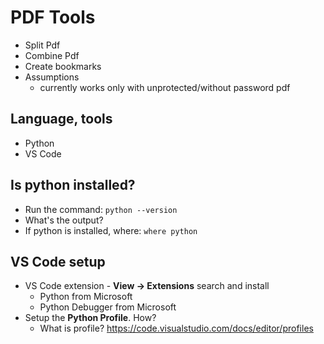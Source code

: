 # PDF Tools

* Split Pdf
* Combine Pdf
* Create bookmarks
* Assumptions
  * currently works only with unprotected/without password pdf

## Language, tools

* Python
* VS Code

## Is python installed?

* Run the command: `python --version`
* What's the output?
* If python is installed, where: `where python`

## VS Code setup

* VS Code extension - **View -> Extensions** search and install
  * Python from Microsoft
  * Python Debugger from Microsoft
* Setup the **Python Profile**. How?
  * What is profile? <https://code.visualstudio.com/docs/editor/profiles>
